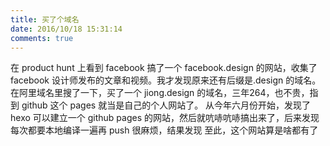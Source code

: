 ```yaml
---
title: 买了个域名
date: 2016/10/18 15:31:14
comments: true
---
```

在 product hunt 上看到 facebook 搞了一个 facebook.design 的网站，收集了 facebook 设计师发布的文章和视频。我才发现原来还有后缀是.design 的域名。
在阿里域名里搜了一下，买了一个 jiong.design 的域名，三年264，也不贵，指到 github 这个 pages 就当是自己的个人网站了。
从今年六月份开始，发现了 hexo 可以建立一个 github pages 的网站，然后就吭哧吭哧搞出来了，后来发现每次都要本地编译一遍再 push 很麻烦，结果发现
至此，这个网站算是啥都有了